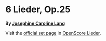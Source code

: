 
# 6 Lieder, Op.25

__By [Josephine Caroline Lang](..)__

Visit the [official set page] in [OpenScore Lieder].

[official set page]: https://musescore.com/openscore-lieder-corpus/sets/5032870
[OpenScore Lieder]: https://musescore.com/openscore-lieder-corpus
